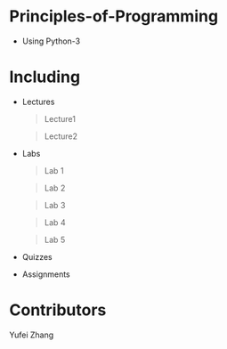 # Principles-of-Programming
* Using Python-3


# Including

* Lectures

  > Lecture1

  > Lecture2

* Labs

  > Lab 1

  > Lab 2
  
  > Lab 3
  
  > Lab 4
  
  > Lab 5

* Quizzes

* Assignments


# Contributors

Yufei Zhang
